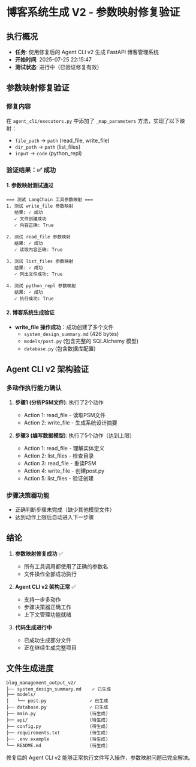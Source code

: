 # 博客系统生成 V2 - 参数映射修复验证

## 执行概况
- **任务**: 使用修复后的 Agent CLI v2 生成 FastAPI 博客管理系统
- **开始时间**: 2025-07-25 22:15:47
- **测试状态**: 进行中（已验证修复有效）

## 参数映射修复验证

### 修复内容
在 `agent_cli/executors.py` 中添加了 `_map_parameters` 方法，实现了以下映射：
- `file_path` → `path` (read_file, write_file)
- `dir_path` → `path` (list_files)
- `input` → `code` (python_repl)

### 验证结果：✅ 成功

#### 1. 参数映射测试通过
```
=== 测试 LangChain 工具参数映射 ===
1. 测试 write_file 参数映射
   结果: ✓ 成功
   ✓ 文件创建成功
   ✓ 内容正确: True

2. 测试 read_file 参数映射
   结果: ✓ 成功
   ✓ 读取内容正确: True

3. 测试 list_files 参数映射
   结果: ✓ 成功
   ✓ 列出文件成功: True

4. 测试 python_repl 参数映射
   结果: ✓ 成功
   ✓ 执行成功: True
```

#### 2. 博客系统生成验证
- **write_file 操作成功**：成功创建了多个文件
  - `system_design_summary.md` (426 bytes)
  - `models/post.py` (包含完整的 SQLAlchemy 模型)
  - `database.py` (包含数据库配置)

## Agent CLI v2 架构验证

### 多动作执行能力确认
1. **步骤1 (分析PSM文件)**: 执行了2个动作
   - Action 1: read_file - 读取PSM文件
   - Action 2: write_file - 生成系统设计摘要

2. **步骤3 (编写数据模型)**: 执行了5个动作（达到上限）
   - Action 1: read_file - 理解实体定义
   - Action 2: list_files - 检查目录
   - Action 3: read_file - 重读PSM
   - Action 4: write_file - 创建post.py
   - Action 5: list_files - 验证创建

### 步骤决策器功能
- 正确判断步骤未完成（缺少其他模型文件）
- 达到动作上限后自动进入下一步骤

## 结论

1. **参数映射修复成功** ✅
   - 所有工具调用都使用了正确的参数名
   - 文件操作全部成功执行

2. **Agent CLI v2 架构正常** ✅
   - 支持一步多动作
   - 步骤决策器正确工作
   - 上下文管理功能就绪

3. **代码生成进行中**
   - 已成功生成部分文件
   - 正在继续生成完整项目

## 文件生成进度
```
blog_management_output_v2/
├── system_design_summary.md    ✓ 已生成
├── models/
│   └── post.py                ✓ 已生成
├── database.py                ✓ 已生成
├── main.py                    (待生成)
├── api/                       (待生成)
├── config.py                  (待生成)
├── requirements.txt           (待生成)
├── .env.example               (待生成)
└── README.md                  (待生成)
```

修复后的 Agent CLI v2 能够正常执行文件写入操作，参数映射问题已完全解决。